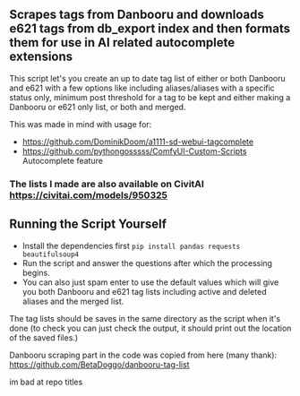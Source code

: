 ## Scrapes tags from Danbooru and downloads e621 tags from db_export index and then formats them for use in AI related autocomplete extensions
This script let's you create an up to date tag list of either or both Danbooru and e621 with a few options like including aliases/aliases with a specific status only, minimum post threshold for a tag to be kept and either making a Danbooru or e621 only list, or both and merged.

This was made in mind with usage for:
- https://github.com/DominikDoom/a1111-sd-webui-tagcomplete
- https://github.com/pythongosssss/ComfyUI-Custom-Scripts Autocomplete feature


### The lists I made are also available on CivitAI https://civitai.com/models/950325

## Running the Script Yourself
- Install the dependencies first `pip install pandas requests beautifulsoup4`
- Run the script and answer the questions after which the processing begins.
- You can also just spam enter to use the default values which will give you both Danbooru and e621 tag lists including active and deleted aliases and the merged list.

The tag lists should be saves in the same directory as the script when it's done (to check you can just check the output, it should print out the location of the saved files.)

Danbooru scraping part in the code was copied from here (many thank): https://github.com/BetaDoggo/danbooru-tag-list

im bad at repo titles

